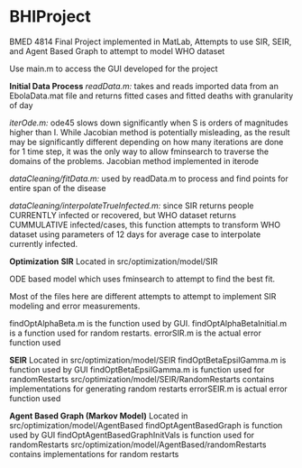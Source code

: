 # BHIProject
BMED 4814 Final Project implemented in MatLab, Attempts to use SIR, SEIR, and Agent Based Graph to attempt to model WHO dataset

Use main.m to access the GUI developed for the project

**Initial Data Process**
*readData.m:* takes and reads imported data from an EbolaData.mat file and returns fitted cases and fitted deaths with granularity of day

*iterOde.m:* ode45 slows down significantly when S is orders of magnitudes higher than I. While Jacobian method is potentially misleading,
as the result may be significantly different depending on how many iterations are done for 1 time step, it was the only way
to allow fminsearch to traverse the domains of the problems. Jacobian method implemented in iterode

*dataCleaning/fitData.m:* used by readData.m to process and find points for entire span of the disease

*dataCleaning/interpolateTrueInfected.m:* since SIR returns people CURRENTLY infected or recovered, but WHO dataset returns CUMMULATIVE infected/cases,
this function attempts to transform WHO dataset using parameters of 12 days for average case to interpolate currently infected.




**Optimization**
**SIR**
Located in src/optimization/model/SIR

ODE based model which uses fminsearch to attempt to find the best fit.

Most of the files here are different attempts to attempt to implement SIR modeling
and error measurements.

findOptAlphaBeta.m is the function used by GUI.
findOptAlphaBetaInitial.m is a function used for random restarts.
errorSIR.m is the actual error function used

**SEIR**
Located in src/optimization/model/SEIR
findOptBetaEpsilGamma.m is function used by GUI
findOptBetaEpsilGamma.m is function used for randomRestarts
src/optimization/model/SEIR/RandomRestarts contains implementations for generating random restarts
errorSEIR.m is actual error function used

**Agent Based Graph (Markov Model)**
Located in src/optimization/model/AgentBased
findOptAgentBasedGraph is function used by GUI
findOptAgentBasedGraphInitVals is function used for randomRestarts
src/optimization/model/AgentBased/randomRestarts contains implementations for random restarts
